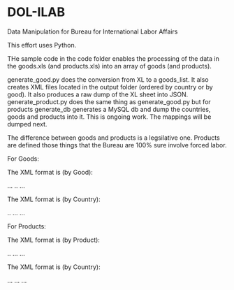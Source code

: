 # DOL-ILAB
Data Manipulation for Bureau for International Labor Affairs

This effort uses Python.

THe sample code in the code folder enables the processing of the data in the goods.xls (and products.xls) into an array of goods (and products).

generate_good.py does the conversion from XL to a goods_list. It also creates XML files located in the output folder (ordered by country or by good). It also produces a raw dump of the XL sheet into JSON.
generate_product.py does the same thing as generate_good.py but for products
generate_db generates a MySQL db and dump the countries, goods and products into it. This is ongoing work. The mappings will be dumped next. 

The difference between goods and products is a legsilative one. Products are defined those things that the Bureau are 100% sure involve forced labor.

For Goods: 

The XML format is (by Good):

<?xml version="1.0" encoding="UTF-8"?>
<Good List>
	<Year>
		<Year_Name> </Year_Name>
			<Good>
				<Good_Name>  </Good_Name>
					<Countries>
						<Country>
							<Country_Name> </Country_Name>
							<Child_Labor> </Child_Labor>
							<Forced_Labor> </Forced_Labor>
						</Country>
						...
					</Countries>
			</Good>
			..
	</Year>	
	...
</Good List>

The XML format is (by Country):

<?xml version="1.0" encoding="UTF-8"?>
<Goods List>
	<Year>
		<Year_Name> </Year_Name>
		<Country>
			<Country_Name> </Country_Name>
			<Goods>
				<Good>
						<Good_Name> </Good_Name>
						<Child_Labor> </Child_Labor>
						<Forced_Labor></Forced_Labor>
				</Good>
        ..
			</Goods>
		</Country>
		...
  </Year>
  ...
</Goods List>  

For Products:

The XML format is (by Product):

<?xml version="1.0" encoding="UTF-8"?>
<Products List>
	<Year>
		<Year_Name> </Year_Name>
		<Product>
			<Product_Name> </Product_Name>
			<Countries>
				<Country_Name> </Country_Name>
        ..
			</Countries>
		</Product>
		...
	</Year>
	...
</Products List>

The XML format is (by Country):

<?xml version="1.0" encoding="UTF-8"?>
<Products List>
	<Year>
		<Year_Name> </Year_Name>
		<Country>
			<Country_Name> </Country_Name>
			<Products>
				<Product_Name> </Product_Name>
				...
			</Products>
		</Country>
		...
	</Year>
	...
</Products List>	
	
